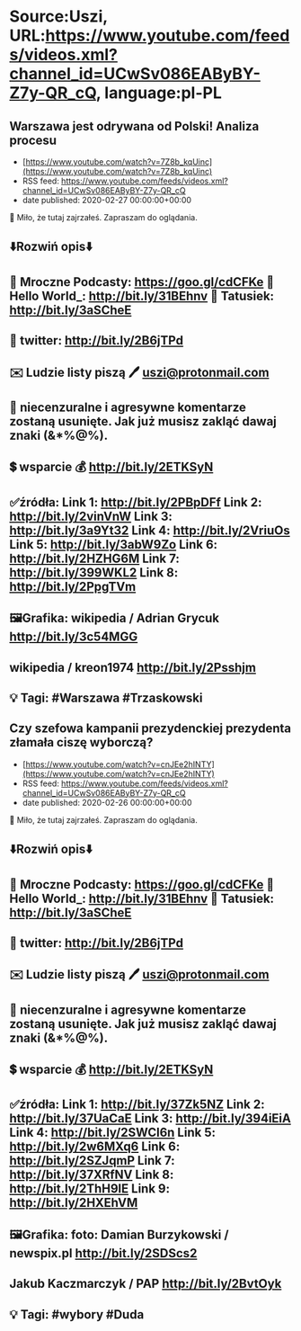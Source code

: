 # Source:Uszi, URL:https://www.youtube.com/feeds/videos.xml?channel_id=UCwSv086EAByBY-Z7y-QR_cQ, language:pl-PL

## Warszawa jest odrywana od Polski! Analiza procesu
 - [https://www.youtube.com/watch?v=7Z8b_kqUinc](https://www.youtube.com/watch?v=7Z8b_kqUinc)
 - RSS feed: https://www.youtube.com/feeds/videos.xml?channel_id=UCwSv086EAByBY-Z7y-QR_cQ
 - date published: 2020-02-27 00:00:00+00:00

🤪 Miło, że tutaj zajrzałeś.  Zapraszam do oglądania.

⬇️Rozwiń opis⬇️
-------------------------------------------------------------
👀 Mroczne Podcasty: https://goo.gl/cdCFKe
👀 Hello World_: http://bit.ly/31BEhnv
👀 Tatusiek: http://bit.ly/3aSCheE
-------------------------------------------------------------
👀 twitter: http://bit.ly/2B6jTPd
-------------------------------------------------------------
✉️ Ludzie listy piszą 
🖊️ uszi@protonmail.com
-------------------------------------------------------------
👺 niecenzuralne i agresywne komentarze zostaną usunięte.  Jak już musisz zakląć dawaj znaki (&*%@%).
-------------------------------------------------------------
💲 wsparcie
💰 http://bit.ly/2ETKSyN
-------------------------------------------------------------
✅źródła:
Link 1:                   http://bit.ly/2PBpDFf
Link 2:                   http://bit.ly/2vinVnW
Link 3:                   http://bit.ly/3a9Yt32
Link 4:                   http://bit.ly/2VriuOs
Link 5:                   http://bit.ly/3abW9Zo
Link 6:                   http://bit.ly/2HZHG6M
Link 7:                   http://bit.ly/399WKL2
Link 8:                   http://bit.ly/2PpgTVm
-------------------------------------------------------------
🖼Grafika: 
wikipedia / Adrian Grycuk
http://bit.ly/3c54MGG
---
wikipedia / kreon1974
http://bit.ly/2Psshjm
-------------------------------------------------------------
💡 Tagi: #Warszawa #Trzaskowski
-------------------------------------------------------------

## Czy szefowa kampanii prezydenckiej prezydenta złamała ciszę wyborczą?
 - [https://www.youtube.com/watch?v=cnJEe2hINTY](https://www.youtube.com/watch?v=cnJEe2hINTY)
 - RSS feed: https://www.youtube.com/feeds/videos.xml?channel_id=UCwSv086EAByBY-Z7y-QR_cQ
 - date published: 2020-02-26 00:00:00+00:00

🤪 Miło, że tutaj zajrzałeś.  Zapraszam do oglądania.

⬇️Rozwiń opis⬇️
-------------------------------------------------------------
👀 Mroczne Podcasty: https://goo.gl/cdCFKe
👀 Hello World_: http://bit.ly/31BEhnv
👀 Tatusiek: http://bit.ly/3aSCheE
-------------------------------------------------------------
👀 twitter: http://bit.ly/2B6jTPd
-------------------------------------------------------------
✉️ Ludzie listy piszą 
🖊️ uszi@protonmail.com
-------------------------------------------------------------
👺 niecenzuralne i agresywne komentarze zostaną usunięte.  Jak już musisz zakląć dawaj znaki (&*%@%).
-------------------------------------------------------------
💲 wsparcie
💰 http://bit.ly/2ETKSyN
-------------------------------------------------------------
✅źródła:
Link 1:                   http://bit.ly/37Zk5NZ
Link 2:                   http://bit.ly/37UaCaE
Link 3:                   http://bit.ly/394iEiA
Link 4:                   http://bit.ly/2SWCl6n
Link 5:                   http://bit.ly/2w6MXq6
Link 6:                   http://bit.ly/2SZJqmP
Link 7:                   http://bit.ly/37XRfNV
Link 8:                   http://bit.ly/2ThH9lE
Link 9:                   http://bit.ly/2HXEhVM
-------------------------------------------------------------
🖼Grafika: 
foto: Damian Burzykowski / newspix.pl
http://bit.ly/2SDScs2
---
Jakub Kaczmarczyk / PAP
http://bit.ly/2BvtOyk
-------------------------------------------------------------
💡 Tagi: #wybory #Duda
-------------------------------------------------------------

